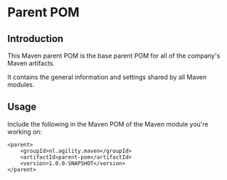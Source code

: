 # Parent POM

## Introduction
This Maven parent POM is the base parent POM for all of the company's Maven artifacts.

It contains the general information and settings shared by all Maven modules.

## Usage
Include the following in the Maven POM of the Maven module you're working on:

    <parent>
        <groupId>nl.agility.maven</groupId>
        <artifactId>parent-pom</artifactId>
        <version>1.0.0-SNAPSHOT</version>
    </parent>
